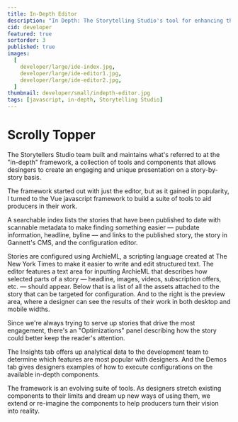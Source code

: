 ```yaml
---
title: In-Depth Editor
description: "In Depth: The Storytelling Studio's tool for enhancing the design and presentation of stories."
cid: developer
featured: true
sortorder: 3
published: true
images:
  [
    developer/large/ide-index.jpg,
    developer/large/ide-editor1.jpg,
    developer/large/ide-editor2.jpg,
  ]
thumbnail: developer/small/indepth-editor.jpg
tags: [javascript, in-depth, Storytelling Studio]
---
```


# Scrolly Topper

The Storytellers Studio team built and maintains what's referred to at the "in-depth" framework, a collection of tools and components that allows desingers to create an engaging and unique presentation on a story-by-story basis.

The framework started out with just the editor, but as it gained in popularity, I turned to the Vue javascript framework to build a suite of tools to aid producers in their work.

A searchable index lists the stories that have been published to date with scannable metadata to make finding something easier — pubdate information, headline, byline — and links to the published story, the story in Gannett's CMS, and the configuration editor.

Stories are configured using ArchieML, a scripting language created at The New York Times to make it easier to write and edit structured text. The editor features a text area for inputting ArchieML that describes how selected parts of a story — headline, images, videos, subscription offers, etc. — should appear. Below that is a list of all the assets attached to the story that can be targeted for configuration. And to the right is the preview area, where a designer can see the results of their work in both desktop and mobile widths.

Since we're always trying to serve up stories that drive the most engagement, there's an "Optimizations" panel describing how the story could better keep the reader's attention.

The Insights tab offers up analytical data to the development team to determine which features are most popular with designers. And the Demos tab gives designers examples of how to execute configurations on the available in-depth components.

The framework is an evolving suite of tools. As designers stretch existing components to their limits and dream up new ways of using them, we extend or re-imagine the components to help producers turn their vision into reality.
